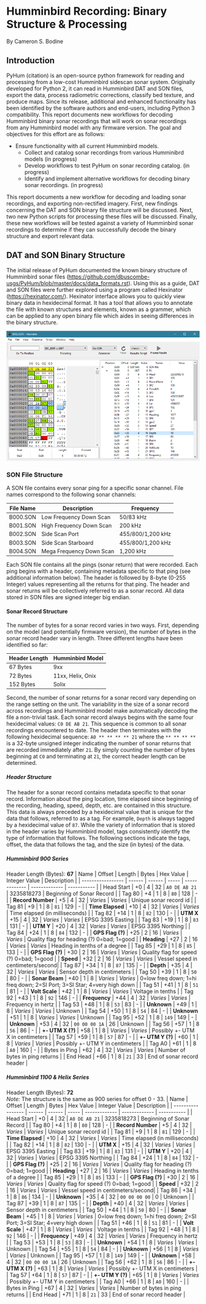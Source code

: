 
# Humminbird Recording: Binary Structure & Processing
By Cameron S. Bodine

## Introduction
PyHum (citation) is an open-source python framework for reading and processing from a low-cost Humminbird sidescan sonar system.  Originally developed for Python 2, it can read in Humminbird DAT and SON files, export the data, process radiometric corrections, classify bed texture, and produce maps.  Since its release, additional and enhanced functionality has been identified by the software authors and end-users, including Python 3 compatibility.  This report documents new workflows for decoding Humminbird binary sonar recordings that will work on sonar recordings from any Humminbird model with any firmware version.  The goal and objectives for this effort are as follows:

- Ensure functionality with all current Humminbird models.
    - Collect and catalog sonar recordings from various Humminibrd models (in progress)
    - Develop workflows to test PyHum on sonar recording catalog. (in progress)
    - Identify and implement alternative workflows for decoding binary sonar recordings. (in progress)

This report documents a new workflow for decoding and loading sonar recordings, and exporting non-rectified imagery.  First, new findings concerning the DAT and SON binary file structure will be discussed.  Next, two new Python scripts for processing these files will be discussed.  Finally, these new workflows will be tested against a variety of Humminbird sonar recordings to determine if they can successfully decode the binary structure and export relevant data.

## DAT and SON Binary Structure
The initial release of PyHum documented the known binary structure of Humminbird sonar files (https://github.com/dbuscombe-usgs/PyHum/blob/master/docs/data_formats.rst).  Using this as a guide, DAT and SON files were further explored using a program called Hexinator (https://hexinator.com/).  Hexinator interface allows you to quickly view binary data in hexidecimal format.  It has a tool that allows you to annotate the file with known structures and elements, known as a grammer, which can be applied to any open binary file which aides in seeing differences in the binary structure.

![Img of Hexinator Program](/docs/attach/Hexinator.PNG?raw=true "Hexinator Screen Shot")

### SON File Structure
A SON file contains every sonar ping for a specific sonar channel.  File names correspond to the following sonar channels:

| File Name | Description                 | Frequency         |
| --------- | --------------------------- | ----------------- |
| B000.SON  | Low Frequency Down Scan     | 50/83 kHz         |
| B001.SON  | High Frequency Down Scan    | 200 kHz           |
| B002.SON  | Side Scan Port              | 455/800/1,200 kHz |
| B003.SON  | Side Scan Starboard         | 455/800/1,200 kHz |
| B004.SON  | Mega Frequency Down Scan    | 1,200 kHz         |

Each SON file contains all the pings (sonar return) that were recorded.  Each ping begins with a header, containing metadata specific to that ping (see additional information below).  The header is followed by 8-byte (0-255 Integer) values representing all the returns for that ping.  The header and sonar returns will be collectively referred to as a sonar record.  All data stored in SON files are signed integer big endian.

#### Sonar Record Structure
The number of bytes for a sonar record varies in two ways.  First, depending on the model (and potentially firmware version), the number of bytes in the sonar record header vary in length.  Three different lengths have been identified so far:

| Header Length | Humminbird Model |
| ------------- | ---------------- |
| 67 Bytes      | 9xx              |
| 72 Bytes      | 11xx, Helix, Onix|
| 152 Bytes     | Solix            |

Second, the number of sonar returns for a sonar record vary depending on the range setting on the unit.  The variability in the size of a sonar record across recordings and Humminbird model make automatically decoding the file a non-trivial task.  Each sonar record always begins with the same four hexidecimal values: `C0 DE AB 21`.  This sequence is common to all sonar recordings encountered to date.  The header then terminates with the following hexidecimal sequence: `A0 ** ** ** ** 21` where the `** ** ** **` is a 32-byte unsigned integer indicating the number of sonar returns that are recorded immediately after `21`.  By simply counting the number of bytes beginning at `C0` and terminating at `21`, the correct header length can be determined.

##### Header Structure
The header for a sonar record contains metadata specific to that sonar record.  Information about the ping location, time elapsed since beginning of the recording, heading, speed, depth, etc. are contained in this structure.  This data is always preceded by a hexidecimal value that is unique for the data that follows, referred to as a tag.  For example, `Depth` is always tagged by a hexidecimal value of `87`.  While the variety of information that is stored in the header varies by Humminbird model, tags consistently identify the type of information that follows.  The following sections indicate the tags, offset, the data that follows the tag, and the size (in bytes) of the data.

##### Humminbird 900 Series
Header Length (Bytes): **67**
| Name              | Offset | Length | Bytes | Hex Value     | Integer Value | Description |
| ----------------- | ------ | ------ | ----- | ------------- | ------------- | ----------- |
| Head Start        | +0     | 4      | 32    | `A0 DE AB 21` | 3235818273    | Beginning of Sonar Record |
| Tag 80            | +4     | 1      | 8     | `80`          | 128           | - |
| **Record Number** | +5     | 4      | 32    | *Varies*      | *Varies*      | Unique sonar record id |
| Tag 81            | +9     | 1      | 8     | `81`          | 129           | - |
| **Time Elapsed**  | +10    | 4      | 32    | *Varies*      | *Varies*      | Time elapsed (in milliseconds) |
| Tag 82            | +14    | 1      | 8     | `82`          | 130           | - |
| **UTM X**         | +15    | 4      | 32    | *Varies*      | *Varies*      | EPSG 3395 Easting |
| Tag 83            | +19    | 1      | 8     | `83`          | 131           | - |
| **UTM Y**         | +20    | 4      | 32    | *Varies*      | *Varies*      | EPSG 3395 Northing |
| Tag 84            | +24    | 1      | 8     | `84`          | 132           | - |
| **GPS Flag (?)**  | +25    | 2      | 16    | *Varies*      | *Varies*      | Quality flag for heading (?) 0=bad; 1=good |
| **Heading**       | +27    | 2      | 16    | *Varies*      | *Varies*      | Heading in tenths of a degree |
| Tag 85            | +29    | 1      | 8     | `85`          | 133           | - |
| **GPS Flag (?)**  | +30    | 2      | 16    | *Varies*      | *Varies*      | Quality flag for speed (?) 0=bad; 1=good |
| **Speed**         | +32    | 2      | 16    | *Varies*      | *Varies*      | Vessel speed in centimeters/second|
| Tag 87            | +34    | 1      | 8     | `87`          | 135           | - |
| **Depth**         | +35    | 4      | 32    | *Varies*      | *Varies*      | Sensor depth in centimeters |
| Tag 50            | +39    | 1      | 8     | `50`          | 80            | - |
| **Sonar Beam**    | +40    | 1      | 8     | *Varies*      | *Varies*      | 0=low freq down; 1=hi freq down; 2=SI Port; 3=SI Star; 4=very high down |
| Tag 51            | +41    | 1      | 8     | `51`          | 81            | - |
| **Volt Scale**    | +42    | 1      | 8     | *Varies*      | *Varies*      | Voltage in tenths |
| Tag 92            | +43    | 1      | 8     | `92`          | 146           | - |
| **Frequency**     | +44    | 4      | 32    | *Varies*      | *Varies*      | Frequency in hertz |
| Tag 53            | +48    | 1      | 8     | `53`          | 83            | - |
| **Unknown**       | +49    | 1      | 8     | *Varies*      | *Varies*      | Unknown |
| Tag 54            | +50    | 1      | 8     | `54`          | 84            | - |
| **Unknown**       | +51    | 1      | 8     | *Varies*      | *Varies*      | Unknown |
| Tag 95            | +52    | 1      | 8     | `149`         | 149           | - |
| **Unknown**       | +53    | 4      | 32    | `00 00 00 1A` | 26            | Unknown |
| Tag 56            | +57    | 1      | 8     | `56`          | 86            | - |
| **+- UTM X (?)**  | +58    | 1      | 8     | *Varies*      | *Varies*      | Possibly +- UTM X in centimeters |
| Tag 57            | +59    | 1      | 8     | `57`          | 87            | - |
| **+- UTM Y (?)**  | +60    | 1      | 8     | *Varies*      | *Varies*      | Possibly +- UTM Y in centimeters |
| Tag A0            | +61    | 1      | 8     | `A0`          | 160           | - |
| Bytes in Ping     | +62    | 4      | 32    | *Varies*      | *Varies*      | Number of bytes in ping returns |
| End Head          | +66    | 1      | 8     | `21`          | 33            | End of sonar record header |


##### Humminbird 1100 & Helix Series
Header Length (Bytes): **72**  
*Note:* The structure is the same as 900 series for offset 0 - 33.
| Name              | Offset | Length | Bytes | Hex Value     | Integer Value | Description |
| ----------------- | ------ | ------ | ----- | ------------- | ------------- | ----------- |
| Head Start        | +0     | 4      | 32    | `A0 DE AB 21` | 3235818273    | Beginning of Sonar Record |
| Tag 80            | +4     | 1      | 8     | `80`          | 128           | - |
| **Record Number** | +5     | 4      | 32    | *Varies*      | *Varies*      | Unique sonar record id |
| Tag 81            | +9     | 1      | 8     | `81`          | 129           | - |
| **Time Elapsed**  | +10    | 4      | 32    | *Varies*      | *Varies*      | Time elapsed (in milliseconds) |
| Tag 82            | +14    | 1      | 8     | `82`          | 130           | - |
| **UTM X**         | +15    | 4      | 32    | *Varies*      | *Varies*      | EPSG 3395 Easting |
| Tag 83            | +19    | 1      | 8     | `83`          | 131           | - |
| **UTM Y**         | +20    | 4      | 32    | *Varies*      | *Varies*      | EPSG 3395 Northing |
| Tag 84            | +24    | 1      | 8     | `84`          | 132           | - |
| **GPS Flag (?)**  | +25    | 2      | 16    | *Varies*      | *Varies*      | Quality flag for heading (?) 0=bad; 1=good |
| **Heading**       | +27    | 2      | 16    | *Varies*      | *Varies*      | Heading in tenths of a degree |
| Tag 85            | +29    | 1      | 8     | `85`          | 133           | - |
| **GPS Flag (?)**  | +30    | 2      | 16    | *Varies*      | *Varies*      | Quality flag for speed (?) 0=bad; 1=good |
| **Speed**         | +32    | 2      | 16    | *Varies*      | *Varies*      | Vessel speed in centimeters/second|
| Tag 86            | +34    | 1      | 8     | `86`          | 134           | - |
| **Unknown**       | +35    | 4      | 32    | `00 00 00 00` | 0             | Unknown |
| Tag 87            | +39    | 1      | 8     | `87`          | 135           | - |
| **Depth**         | +40    | 4      | 32    | *Varies*      | *Varies*      | Sensor depth in centimeters |
| Tag 50            | +44    | 1      | 8     | `50`          | 80            | - |
| **Sonar Beam**    | +45    | 1      | 8     | *Varies*      | *Varies*      | 0=low freq down; 1=hi freq down; 2=SI Port; 3=SI Star; 4=very high down |
| Tag 51            | +46    | 1      | 8     | `51`          | 81            | - |
| **Volt Scale**    | +47    | 1      | 8     | *Varies*      | *Varies*      | Voltage in tenths |
| Tag 92            | +48    | 1      | 8     | `92`          | 146           | - |
| **Frequency**     | +49    | 4      | 32    | *Varies*      | *Varies*      | Frequency in hertz |
| Tag 53            | +53    | 1      | 8     | `53`          | 83            | - |
| **Unknown**       | +54    | 1      | 8     | *Varies*      | *Varies*      | Unknown |
| Tag 54            | +55    | 1      | 8     | `54`          | 84            | - |
| **Unknown**       | +56    | 1      | 8     | *Varies*      | *Varies*      | Unknown |
| Tag 95            | +57    | 1      | 8     | `149`         | 149           | - |
| **Unknown**       | +58    | 4      | 32    | `00 00 00 1A` | 26            | Unknown |
| Tag 56            | +62    | 1      | 8     | `56`          | 86            | - |
| **+- UTM X (?)**  | +63    | 1      | 8     | *Varies*      | *Varies*      | Possibly +- UTM X in centimeters |
| Tag 57            | +64    | 1      | 8     | `57`          | 87            | - |
| **+- UTM Y (?)**  | +65    | 1      | 8     | *Varies*      | *Varies*      | Possibly +- UTM Y in centimeters |
| Tag A0            | +66    | 1      | 8     | `A0`          | 160           | - |
| Bytes in Ping     | +67    | 4      | 32    | *Varies*      | *Varies*      | Number of bytes in ping returns |
| End Head          | +71    | 1      | 8     | `21`          | 33            | End of sonar record header |
